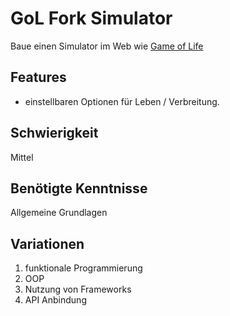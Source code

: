 # GoL Fork Simulator
 
 Baue einen Simulator im Web wie [Game of Life](https://playgameoflife.com/)
 
## Features
- einstellbaren Optionen für Leben / Verbreitung.
 
 ## Schwierigkeit
 Mittel
 
 ## Benötigte Kenntnisse
Allgemeine Grundlagen

## Variationen
1. funktionale Programmierung
2. OOP
3. Nutzung von Frameworks
4. API Anbindung